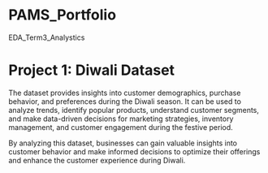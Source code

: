 # PAMS_Portfolio
EDA_Term3_Analystics
# Project 1: Diwali Dataset 

The dataset provides insights into customer demographics, purchase behavior, and preferences during the Diwali season. It can be used to analyze trends, identify popular products, understand customer segments, and make data-driven decisions for marketing strategies, inventory management, and customer engagement during the festive period.

By analyzing this dataset, businesses can gain valuable insights into customer behavior and make informed decisions to optimize their offerings and enhance the customer experience during Diwali.
